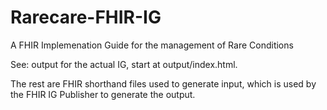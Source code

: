 # Rarecare-FHIR-IG
 A FHIR Implemenation Guide for the management of Rare Conditions

 See: output for the actual IG, start at output/index.html.

 The rest are FHIR shorthand files used to generate input, which is used by the FHIR IG Publisher to generate the output.
